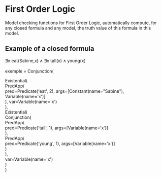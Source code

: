 # First Order Logic
Model checking functions for First Order Logic, automatically compute, for any closed formula and any model, the truth value of this formula in this model.<br>

## Example of a closed formula
∃x eat(Sabine,x) ∧ ∃x tall(x) ∧ young(x) <br>
<br> 
exemple = Conjunction(<br>
  <tr>
    <td>Existential(<br>
        <td>PredApp(<br>
            <td>pred=Predicate('eat', 2), args=[Constant(name="Sabine"), Variable(name='x')]<br>
        <td>), var=Variable(name='x')<br>
    <td>),<br>
    <td>Existential(<br>
        <td>Conjunction(<br>
            <td>PredApp(<br>
                <td>pred=Predicate('tall', 1), args=[Variable(name='x')]<br>
            <td>),<br>
            <td>PredApp(<br>
                <td>pred=Predicate('young', 1), args=[Variable(name='x')]<br>
            <td>)<br>
        <td>),<br>
        <td>var=Variable(name='x')<br>
    <td>)<br>
    </tr>
)<br>

  